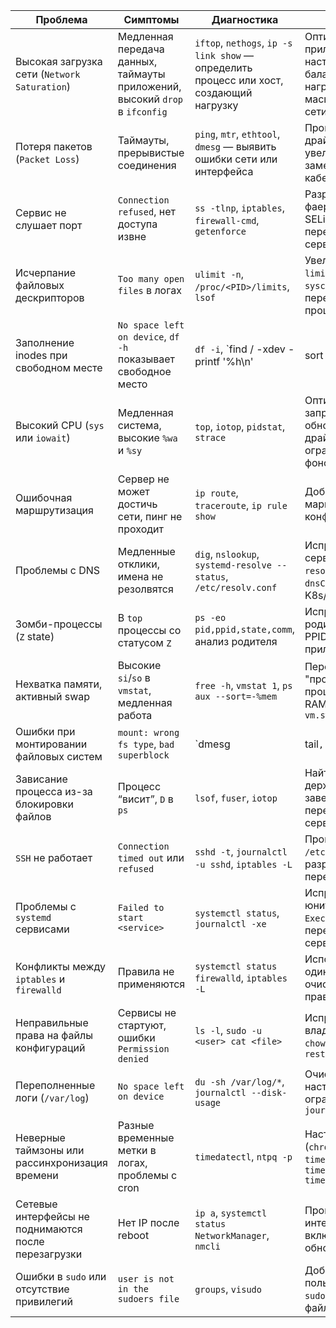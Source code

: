 


| Проблема                                             | Симптомы                                                                    | Диагностика                                                                             | Решение                                                                            |
| ---------------------------------------------------- | --------------------------------------------------------------------------- | --------------------------------------------------------------------------------------- | ---------------------------------------------------------------------------------- |
| Высокая загрузка сети (`Network Saturation`)         | Медленная передача данных, таймауты приложений, высокий `drop` в `ifconfig` | `iftop`, `nethogs`, `ip -s link show` — определить процесс или хост, создающий нагрузку | Оптимизация приложения, настройка QoS, балансировка нагрузки, масштабирование сети |
| Потеря пакетов (`Packet Loss`)                       | Таймауты, прерывистые соединения                                            | `ping`, `mtr`, `ethtool`, `dmesg` — выявить ошибки сети или интерфейса                  | Проверить кабель, драйверы, увеличить ARP-кэш, заменить порт/кабель                |
| Сервис не слушает порт                               | `Connection refused`, нет доступа извне                                     | `ss -tlnp`, `iptables`, `firewall-cmd`, `getenforce`                                    | Разрешить порт в фаерволе, настроить SELinux, перезапустить сервис                 |
| Исчерпание файловых дескрипторов                     | `Too many open files` в логах                                               | `ulimit -n`, `/proc/<PID>/limits`, `lsof`                                               | Увеличить лимиты в `limits.conf`, `sysctl.conf`, перезапустить процесс             |
| Заполнение inodes при свободном месте                | `No space left on device`, `df -h` показывает свободное место               | `df -i`, `find / -xdev -printf '%h\n'                                                   | sort                                                                               |
| Высокий CPU (`sys` или `iowait`)                     | Медленная система, высокие `%wa` и `%sy`                                    | `top`, `iotop`, `pidstat`, `strace`                                                     | Оптимизация запросов, обновление драйверов, ограничение фоновых процессов          |
| Ошибочная маршрутизация                              | Сервер не может достичь сети, пинг не проходит                              | `ip route`, `traceroute`, `ip rule show`                                                | Добавить/исправить маршруты, обновить конфигурацию сети                            |
| Проблемы с DNS                                       | Медленные отклики, имена не резолвятся                                      | `dig`, `nslookup`, `systemd-resolve --status`, `/etc/resolv.conf`                       | Исправить DNS-серверы, настроить `resolv.conf`, `dnsConfig` (в K8s/Docker)         |
| Зомби-процессы (`Z` state)                           | В `top` процессы со статусом `Z`                                            | `ps -eo pid,ppid,state,comm`, анализ родителя                                           | Исправить код родителя, убить PPID, перезапустить приложение                       |
| Нехватка памяти, активный swap                       | Высокие `si`/`so` в `vmstat`, медленная работа                              | `free -h`, `vmstat 1`, `ps aux --sort=-%mem`                                            | Перезапустить "прожорливый" процесс, увеличить RAM, уменьшить `vm.swappiness`      |
| Ошибки при монтировании файловых систем              | `mount: wrong fs type`, `bad superblock`                                    | `dmesg                                                                                  | tail`,` fsck`,` blkid`                                                             |
| Зависание процесса из-за блокировки файлов           | Процесс “висит”, `D` в `ps`                                                 | `lsof`, `fuser`, `iotop`                                                                | Найти процесс, держащий файл, завершить его, перезапустить сервис                  |
| `SSH` не работает                                    | `Connection timed out` или `refused`                                        | `sshd -t`, `journalctl -u sshd`, `iptables -L`                                          | Проверить конфиг `/etc/ssh/sshd_config`, разрешить порт 22, перезапустить SSH      |
| Проблемы с `systemd` сервисами                       | `Failed to start <service>`                                                 | `systemctl status`, `journalctl -xe`                                                    | Исправить путь к юниту, зависимости, `ExecStart`, перезапустить сервис             |
| Конфликты между `iptables` и `firewalld`             | Правила не применяются                                                      | `systemctl status firewalld`, `iptables -L`                                             | Использовать только один инструмент, очистить старые правила                       |
| Неправильные права на файлы конфигураций             | Сервисы не стартуют, ошибки `Permission denied`                             | `ls -l`, `sudo -u <user> cat <file>`                                                    | Исправить владельца/права `chown`, `chmod`, `restorecon`                           |
| Переполненные логи (`/var/log`)                      | `No space left on device`                                                   | `du -sh /var/log/*`, `journalctl --disk-usage`                                          | Очистка логов, настройка `logrotate`, ограничение `journald`                       |
| Неверные таймзоны или рассинхронизация времени       | Разные временные метки в логах, проблемы с cron                             | `timedatectl`, `ntpq -p`                                                                | Настроить NTP (`chrony`, `systemd-timesyncd`), задать `timedatectl set-timezone`   |
| Сетевые интерфейсы не поднимаются после перезагрузки | Нет IP после reboot                                                         | `ip a`, `systemctl status NetworkManager`, `nmcli`                                      | Проверить конфиг интерфейса, включить `ONBOOT=yes`, обновить `netplan`             |
| Ошибки в `sudo` или отсутствие привилегий            | `user is not in the sudoers file`                                           | `groups`, `visudo`                                                                      | Добавить пользователя в `sudoers`, исправить файл `/etc/sudoers`                   |
